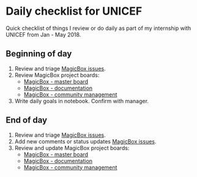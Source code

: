 Daily checklist for UNICEF
==========================

Quick checklist of things I review or do daily as part of my internship with
UNICEF from Jan - May 2018.


## Beginning of day

1. Review and triage [MagicBox
   issues](https://github.com/unicef/magicbox/issues).
2. Review MagicBox project boards:
    * [MagicBox - master board](https://github.com/orgs/unicef/projects/2?fullscreen=true)
    * [MagicBox - documentation](https://github.com/orgs/unicef/projects/3?fullscreen=true)
    * [MagicBox - community management](https://github.com/unicef/magicbox/projects/3?fullscreen=true)
3. Write daily goals in notebook. Confirm with manager.


## End of day

1. Review and triage [MagicBox
   issues](https://github.com/unicef/magicbox/issues).
2. Add new comments or status updates [MagicBox
   issues](https://github.com/unicef/magicbox/issues).
3. Review and update MagicBox project boards:
    * [MagicBox - master board](https://github.com/orgs/unicef/projects/2?fullscreen=true)
    * [MagicBox - documentation](https://github.com/orgs/unicef/projects/3?fullscreen=true)
    * [MagicBox - community management](https://github.com/unicef/magicbox/projects/3?fullscreen=true)


